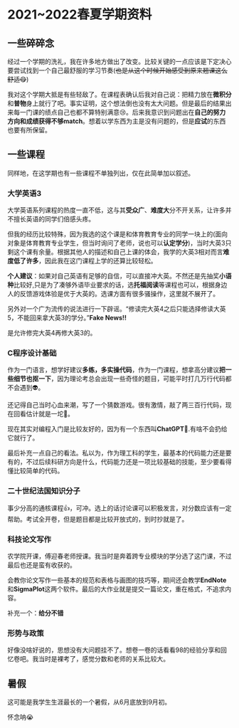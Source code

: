 # 2021~2022春夏学期资料

## 一些碎碎念

经过一个学期的洗礼，我在许多地方做出了改变。比较关键的一点应该是下定决心要尝试找到一个自己最舒服的学习节奏(~~也是从这个时候开始感受到原来翘课这么舒适😋~~)

我对这个学期大抵是有些轻敌了。在课程表确认后我对自己说：把精力放在**微积分**和**普物**身上就行了吧。事实证明，这个想法倒也没有太大问题。但是最后的结果出来每一门课的绩点自己也都不算特别满意😢。后来我意识到问题出在**自己的努力方向和成绩获得不够match**。想着以学东西为主是没有问题的，但是**应试**的东西也要有所保留。

## 一些课程

同样地，在这学期也有一些课程不单独列出，仅在此简单加以叙述。

### 大学英语3

大学英语系列课程的热度一直不低，这与其**受众广**、**难度大**分不开关系，让许多并不擅长英语的同学们倍感头疼。

但我的经历比较特殊，因为我选的这个课是和体育教育专业的同学一块上的(面向对象是体育教育专业学生，但当时询问了老师，说也可以**认定学分**)，当时大英3只剩这个课有余量。根据其他人的描述和自己上课的体会，我学的大英3相对而言**难度低了许多**，因此我在这门课程上学的还算比较轻松。

**个人建议**：如果对自己英语有足够的自信，可以直接冲大英。不然还是先抽奖**小语种**比较好,只是为了凑够外语毕业要求的话，选**托福阅读**等课程也可以，根据身边人的反馈游戏体验是优于大英的。选课方面有很多骚操作，这里就不展开了。

另外对一个广为流传的说法进行一下辟谣。“修读完大英4之后只能选择修读大英5，不能回来拿大英3的学分。”**Fake News!!**

是允许修完大英4再修大英3的。

### C程序设计基础

作为一门语言，想学好建议**多练，多实操代码**，作为一门课程，想拿高分建议**把一些细节也抠一下**，因为理论考总会出现一些奇怪的题目，可能平时打几万行代码都不会遇到👽。

还记得自己当时心血来潮，写了一个猜数游戏。很有激情，敲了两三百行代码，现在回看估计就是一坨💩。

现在其实对编程入门是比较友好的，因为有一个东西叫**ChatGPT**🤖.有啥不会扔给它就行了。

最后补充一点自己的看法。私以为，作为理工科的学生，最基本的代码能力还是要有的，不过后续科研方向是什么，代码能力还是一项比较基础的技能，至少要看得懂比较简单的代码。

### 二十世纪法国知识分子

事少分高的通核课程👍，可冲。选上的话讨论课可以积极发言，对分数应该有一定帮助。考试全开卷，但是题目都是比较开放式的，到时抄就是了。

### 科技论文写作

农学院开课，傅迎春老师授课。我当时是奔着跨专业模块的学分选了这门课，不过最后也还是蛮有收获的。

会教你论文写作一些基本的规范和表格与画图的技巧等，期间还会教学**EndNote**和**SigmaPlot**这两个软件。最后的大作业就是提交一篇论文，重在格式，不追求内容。

补充一个：**给分不错**

### 形势与政策

好像没啥好说的，思想没有大问题挂不了。想卷一卷的话看看98的经验分享和回忆卷吧。我当时是裸考了，感觉分数和老师的关系比较大。

## 暑假

这可能是我学生生涯最长的一个暑假，从6月底放到9月初。

怀念呐😭
